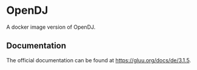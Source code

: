 # OpenDJ

A docker image version of OpenDJ.

## Documentation

The official documentation can be found at https://gluu.org/docs/de/3.1.5.
